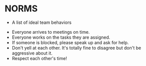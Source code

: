 # NORMS
- A list of ideal team behaviors

* Everyone arrives to meetings on time.
* Everyone works on the tasks they are assigned. 
* If someone is blocked, please speak up and ask for help.
* Don't yell at each other. It's totally fine to disagree but don't be aggressive about it.
* Respect each other's time! 